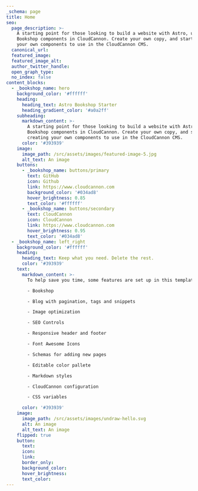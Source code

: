 ```yaml
---
_schema: page
title: Home
seo:
  page_description: >-
    A starting point for those looking to build a website with Astro, using
    Bookshop components in CloudCannon. Create your own copy, and start creating
    your own components to use in the CloudCannon CMS.
  canonical_url:
  featured_image:
  featured_image_alt:
  author_twitter_handle:
  open_graph_type:
  no_index: false
content_blocks:
  - _bookshop_name: hero
    background_color: '#ffffff'
    heading:
      heading_text: Astro Bookshop Starter
      heading_gradient_color: '#a0a2ff'
    subheading:
      markdown_content: >-
        A starting point for those looking to build a website with Astro, using
        Bookshop components in CloudCannon. Create your own copy, and start
        creating your own components to use in the CloudCannon CMS.
      color: '#393939'
    image:
      image_path: /src/assets/images/featured-image-5.jpg
      alt_text: An image
    buttons:
      - _bookshop_name: buttons/primary
        text: GitHub
        icon: Github
        link: https://www.cloudcannon.com
        background_color: '#034ad8'
        hover_brightness: 0.85
        text_color: '#ffffff'
      - _bookshop_name: buttons/secondary
        text: CloudCannon
        icon: CloudCannon
        link: https://www.cloudcannon.com
        hover_brightness: 0.95
        text_color: '#034ad8'
  - _bookshop_name: left_right
    background_color: '#ffffff'
    heading:
      heading_text: Keep what you need. Delete the rest.
      color: '#393939'
    text:
      markdown_content: >-
        To help save you time, some features are set up in this template, like:

        - Bookshop

        - Blog with pagination, tags and snippets

        - Image optimization

        - SEO Controls

        - Responsive header and footer

        - Font Awesome Icons

        - Schemas for adding new pages

        - Editable color pallete

        - Markdown styles

        - CloudCannon configuration

        - CSS variables

      color: '#393939'
    image:
      image_path: /src/assets/images/undraw-hello.svg
      alt: An image
      alt_text: An image
    flipped: true
    button:
      text:
      icon:
      link:
      border_only:
      background_color:
      hover_brightness:
      text_color:
---
```

